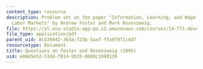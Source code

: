 ```yaml
---
content_type: resource
description: Problem set on the paper "Information, Learning, and Wage Rates in Rural
  Labor Markets" by Andrew Foster and Mark Rosenzweig.
file: https://ol-ocw-studio-app-qa.s3.amazonaws.com/courses/14-771-development-economics-microeconomic-issues-and-policy-models-fall-2008/e08d5e5253d4f81495350080c1998139_assn7.pdf
file_type: application/pdf
parent_uid: 8cb29442-363a-f23b-5aaf-ffa97071c4d7
resourcetype: Document
title: Questions on Foster and Rosenzweig (1995)
uid: e08d5e52-53d4-f814-9535-0080c1998139
---
```

